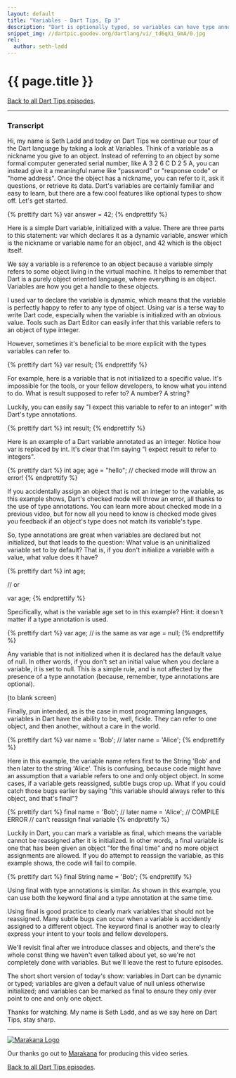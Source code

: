 ```yaml
---
layout: default
title: "Variables - Dart Tips, Ep 3"
description: "Dart is optionally typed, so variables can have type annotations. You can also mark variables as final to ensure they will point to one and only one object. Watch this episode to learn more about variables in Dart."
snippet_img: //dartpic.goodev.org/dartlang/vi/_td6qXi_GmA/0.jpg
rel:
  author: seth-ladd
---
```


# {{ page.title }}

<!-- 
<iframe class="dart-tips-video" src="//www.youtube.com/embed/_td6qXi_GmA" 
frameborder="0" allowfullscreen></iframe>
-->

[Back to all Dart Tips episodes](/dart-tips/).

<hr>

### Transcript

Hi, my name is Seth Ladd and today on Dart Tips we continue our tour of the Dart language by taking a look at Variables. Think of a variable as a nickname you give to an object. Instead of referring to an object by some formal computer generated serial number, like A 3 2 6 C D 2 5 A, you can instead give it a meaningful name like "password" or "response code" or "home address". Once the object has a nickname, you can refer to it, ask it questions, or retrieve its data. Dart's variables are certainly familiar and easy to learn, but there are a few cool features like optional types to show off. Let's get started.

{% prettify dart %}
var answer = 42;
{% endprettify %}

 Here is a simple Dart variable, initialized with a value. There are three parts to this statement:  var which declares it as a dynamic variable,  answer which is the nickname or variable name for an object,  and 42 which is the object itself.

We say a variable is a reference to an object because a variable simply refers to some object living in the virtual machine. It helps to remember that Dart is a purely object oriented language, where everything is an object. Variables are how you get a handle to these objects.

I used var to declare the variable is dynamic, which means that the variable is perfectly happy to refer to any type of object. Using var is a terse way to write Dart code, especially when the variable is initialized with an obvious value. Tools such as Dart Editor can easily infer that this variable refers to an object of type integer.

However, sometimes it's beneficial to be more explicit with the types variables can refer to.

{% prettify dart %}
var result;
{% endprettify %}

 For example, here is a variable that is not initialized to a specific value. It's impossible for the tools, or your fellow developers, to know what you intend to do. What is result supposed to refer to? A number? A string?

Luckily, you can easily say "I expect this variable to refer to an integer" with Dart's type annotations.

{% prettify dart %}
int result;
{% endprettify %}

 Here is an example of a Dart variable annotated as an integer. Notice how var is replaced by int. It's clear that I'm saying "I expect result to refer to integers".

{% prettify dart %}
int age;
age = "hello"; // checked mode will throw an error!
{% endprettify %}

 If you accidentally assign an object that is not an integer to the variable, as this example shows, Dart's checked mode will throw an error, all thanks to the use of type annotations. You can learn more about checked mode in a previous video, but for now all you need to know is checked mode gives you feedback if an object's type does not match its variable's type.

So, type annotations are great when variables are declared but not initialized, but that leads to the question: What value is an uninitialized variable set to by default? That is, if you don't initialize a variable with a value, what value does it have?

{% prettify dart %}
int age;

// or

var age;
{% endprettify %}

 Specifically, what is the variable age set to in this example? Hint: it doesn't matter if a type annotation is used.

{% prettify dart %}
var age;
// is the same as
var age = null;
{% endprettify %}

 Any variable that is not initialized when it is declared has the default value of null. In other words, if you don't set an initial value when you declare a variable, it is set to null. This is a simple rule, and is not affected by the presence of a type annotation (because, remember, type annotations are optional).

 (to blank screen)

Finally, pun intended, as is the case in most programming languages, variables in Dart have the ability to be, well, fickle. They can refer to one object, and then another, without a care in the world.

{% prettify dart %}
var name = 'Bob';
// later
name = 'Alice';
{% endprettify %}

 Here in this example, the variable name refers first to the String 'Bob' and then later to the string 'Alice'. This is confusing, because code might have an assumption that a variable refers to one and only object object. In some cases, if a variable gets reassigned, subtle bugs crop up. What if you could catch those bugs earlier by saying "this variable should always refer to this object, and that's final"?

{% prettify dart %}
final name = 'Bob';
// later
name = 'Alice'; // COMPILE ERROR
                // can't reassign final variable
{% endprettify %}

 Luckily in Dart, you can mark a variable as final, which means the variable cannot be reassigned after it is initialized. In other words, a final variable is one that has been given an object "for the final time" and no more object assignments are allowed. If you do attempt to reassign the variable, as this example shows, the code will fail to compile.

{% prettify dart %}
final String name = 'Bob';
{% endprettify %}

 Using final with type annotations is similar. As shown in this example, you can use both the keyword final and a type annotation at the same time.

Using final is good practice to clearly mark variables that should not be reassigned. Many subtle bugs can occur when a variable is accidently assigned to a different object. The keyword final is another way to clearly express your intent to your tools and fellow developers.

We'll revisit final after we introduce classes and objects, and there's the whole const thing we haven't even talked about yet, so we're not completely done with variables. But we'll leave the rest to future episodes.

The short short version of today's show: variables in Dart can be dynamic or typed; variables are given a default value of null unless otherwise initialized; and variables can be marked as final to ensure they only ever point to one and only one object.

Thanks for watching. My name is Seth Ladd, and as we say here on Dart Tips, stay sharp.

<hr>

<a href="http://marakana.com"><img src="imgs/marakana-logo.png" alt="Marakana Logo"></a>

Our thanks go out to [Marakana](http://www.marakana.com) for producing this
video series.

[Back to all Dart Tips episodes](/dart-tips/).